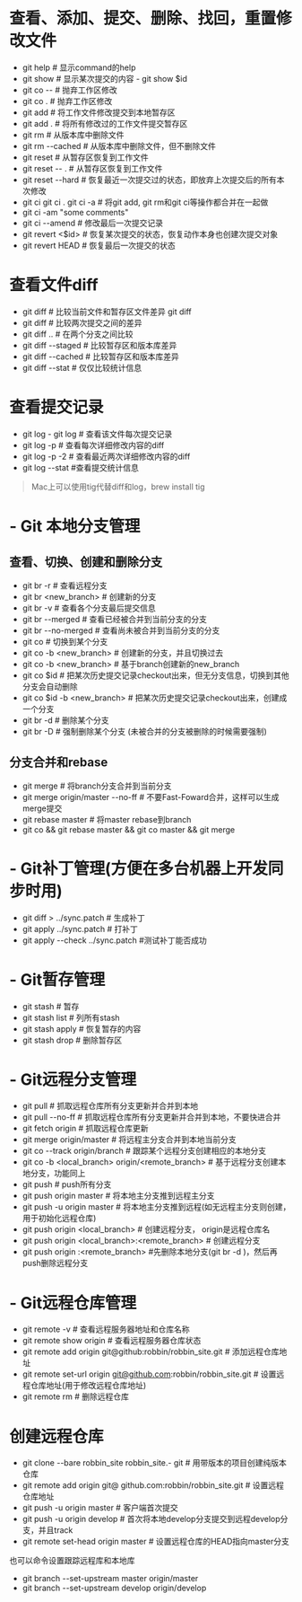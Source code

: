 # 查看、添加、提交、删除、找回，重置修改文件

- git help <command> # 显示command的help
- git show # 显示某次提交的内容 - git show $id
- git co -- <file> # 抛弃工作区修改
- git co . # 抛弃工作区修改
- git add <file> # 将工作文件修改提交到本地暂存区
- git add . # 将所有修改过的工作文件提交暂存区
- git rm <file> # 从版本库中删除文件
- git rm <file> --cached # 从版本库中删除文件，但不删除文件
- git reset <file> # 从暂存区恢复到工作文件
- git reset -- . # 从暂存区恢复到工作文件
- git reset --hard # 恢复最近一次提交过的状态，即放弃上次提交后的所有本次修改
- git ci <file> git ci . git ci -a # 将git add, git rm和git ci等操作都合并在一起做　　　　　　　　　　　　　　　　　　　　　　　　　　　　　　　　　　　　
- git ci -am "some comments"
- git ci --amend # 修改最后一次提交记录
- git revert <$id> # 恢复某次提交的状态，恢复动作本身也创建次提交对象
- git revert HEAD # 恢复最后一次提交的状态

# 查看文件diff

- git diff <file> # 比较当前文件和暂存区文件差异 git diff
- git diff <id1><id2> # 比较两次提交之间的差异
- git diff <branch1>..<branch2> # 在两个分支之间比较
- git diff --staged # 比较暂存区和版本库差异
- git diff --cached # 比较暂存区和版本库差异
- git diff --stat # 仅仅比较统计信息

# 查看提交记录

- git log - git log <file> # 查看该文件每次提交记录
- git log -p <file> # 查看每次详细修改内容的diff
- git log -p -2 # 查看最近两次详细修改内容的diff
- git log --stat #查看提交统计信息

> Mac上可以使用tig代替diff和log，brew install tig

# - Git 本地分支管理

## 查看、切换、创建和删除分支

- git br -r # 查看远程分支
- git br <new_branch> # 创建新的分支
- git br -v # 查看各个分支最后提交信息
- git br --merged # 查看已经被合并到当前分支的分支
- git br --no-merged # 查看尚未被合并到当前分支的分支
- git co <branch> # 切换到某个分支
- git co -b <new_branch> # 创建新的分支，并且切换过去
- git co -b <new_branch> <branch> # 基于branch创建新的new_branch
- git co $id # 把某次历史提交记录checkout出来，但无分支信息，切换到其他分支会自动删除
- git co $id -b <new_branch> # 把某次历史提交记录checkout出来，创建成一个分支
- git br -d <branch> # 删除某个分支
- git br -D <branch> # 强制删除某个分支 (未被合并的分支被删除的时候需要强制)

## 分支合并和rebase

- git merge <branch> # 将branch分支合并到当前分支
- git merge origin/master --no-ff # 不要Fast-Foward合并，这样可以生成merge提交
- git rebase master <branch> # 将master rebase到branch 
- git co <branch> && git rebase master && git co master && git merge <branch>

# - Git补丁管理(方便在多台机器上开发同步时用)

- git diff > ../sync.patch # 生成补丁
- git apply ../sync.patch # 打补丁
- git apply --check ../sync.patch #测试补丁能否成功

# - Git暂存管理

- git stash # 暂存
- git stash list # 列所有stash
- git stash apply # 恢复暂存的内容
- git stash drop # 删除暂存区

# - Git远程分支管理

- git pull # 抓取远程仓库所有分支更新并合并到本地
- git pull --no-ff # 抓取远程仓库所有分支更新并合并到本地，不要快进合并
- git fetch origin # 抓取远程仓库更新
- git merge origin/master # 将远程主分支合并到本地当前分支
- git co --track origin/branch # 跟踪某个远程分支创建相应的本地分支
- git co -b <local_branch> origin/<remote_branch> # 基于远程分支创建本地分支，功能同上
- git push # push所有分支
- git push origin master # 将本地主分支推到远程主分支
- git push -u origin master # 将本地主分支推到远程(如无远程主分支则创建，用于初始化远程仓库)
- git push origin <local_branch> # 创建远程分支， origin是远程仓库名
- git push origin <local_branch>:<remote_branch> # 创建远程分支
- git push origin :<remote_branch> #先删除本地分支(git br -d <branch>)，然后再push删除远程分支

# - Git远程仓库管理

- git remote -v # 查看远程服务器地址和仓库名称
- git remote show origin # 查看远程服务器仓库状态
- git remote add origin git@github:robbin/robbin_site.git # 添加远程仓库地址
- git remote set-url origin git@github.com:robbin/robbin_site.git # 设置远程仓库地址(用于修改远程仓库地址) 
- git remote rm <repository> # 删除远程仓库

# 创建远程仓库

- git clone --bare robbin_site robbin_site.- git # 用带版本的项目创建纯版本仓库
- git remote add origin git@ github.com:robbin/robbin_site.git # 设置远程仓库地址
- git push -u origin master # 客户端首次提交
- git push -u origin develop # 首次将本地develop分支提交到远程develop分支，并且track
- git remote set-head origin master # 设置远程仓库的HEAD指向master分支

也可以命令设置跟踪远程库和本地库
- git branch --set-upstream master origin/master
- git branch --set-upstream develop origin/develop
